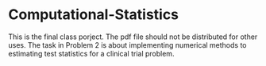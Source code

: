 # Computational-Statistics

This is the final class porject. The pdf file should not be distributed for other uses. 
The task in Problem 2 is about implementing numerical methods to estimating test statistics for a clinical trial problem. 
